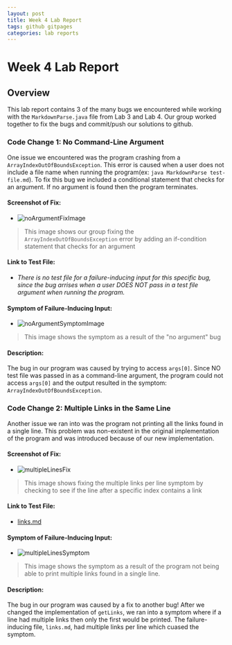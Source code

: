 ```yaml
---
layout: post
title: Week 4 Lab Report
tags: github gitpages
categories: lab reports
---
```


# Week 4 Lab Report

## Overview

This lab report contains 3 of the many bugs we encountered while working with the `MarkdownParse.java` file from Lab 3 and Lab 4. Our group worked together to fix the bugs and commit/push our solutions to github.

### Code Change 1: No Command-Line Argument

One issue we encountered was the program crashing from a `ArrayIndexOutOfBoundsException`. This error is caused when a user does not include a file name when running the program(ex: `java MarkdownParse test-file.md`). To fix this bug we included a conditional statement that checks for an argument. If no argument is found then the program terminates.

#### Screenshot of Fix:
* ![noArgumentFixImage](https://bsalinassanchez.github.io/cse15l-lab-reports/images/noargumentfix.png)
>This image shows our group fixing the `ArrayIndexOutOfBoundsException` error by adding an if-condition statement that checks for an argument

#### Link to Test File:
* *There is no test file for a failure-inducing input for this specific bug, since the bug arrises when a user DOES NOT pass in a test file argument when running the program.*

#### Symptom of Failure-Inducing Input:
* ![noArgumentSymptomImage](https://bsalinassanchez.github.io/cse15l-lab-reports/images/noargumenterror.png)
>This image shows the symptom as a result of the "no argument" bug

#### Description:

The bug in our program was caused by trying to access `args[0]`. Since NO test file was passed in as a command-line argument, the program could not access `args[0]` and the output resulted in the symptom: `ArrayIndexOutOfBoundsException`.


### Code Change 2: Multiple Links in the Same Line
Another issue we ran into was the program not printing all the links found in a single line. This problem was non-existent in the original implementation of the program and was introduced because of our new implementation.

#### Screenshot of Fix:

* ![multipleLinesFix](https://bsalinassanchez.github.io/cse15l-lab-reports/images/multiplelinesfix.png)
>This image shows fixing the multiple links per line symptom by checking to see if the line after a specific index contains a link

#### Link to Test File:
* [links.md](https://github.com/bsalinassanchez/markdown-parse/blob/ba30c2bc957654b5eff12946f7f033e99f9f26f5/links.md)

#### Symptom of Failure-Inducing Input: 
* ![multipleLinesSymptom](https://bsalinassanchez.github.io/cse15l-lab-reports/images/multiplelinessymptom.png)
>This image shows the symptom as a result of the program not being able to print multiple links found in a single line.

#### Description:

The bug in our program was caused by a fix to another bug! After we changed the implementation of `getLinks`, we ran into a symptom where if a line had multiple links then only the first would be printed. The failure-inducing file, `links.md`, had multiple links per line which cuased the symptom.


